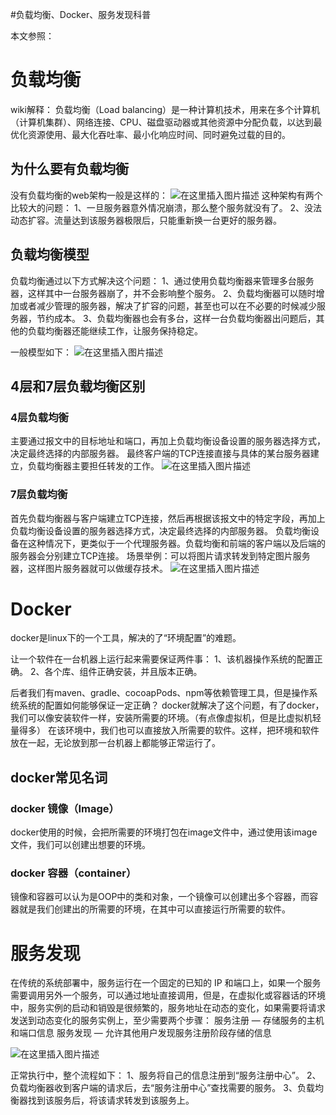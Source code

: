 #负载均衡、Docker、服务发现科普
>  
 本文参照：     


# 负载均衡

>  
 wiki解释： 负载均衡（Load balancing）是一种计算机技术，用来在多个计算机（计算机集群）、网络连接、CPU、磁盘驱动器或其他资源中分配负载，以达到最优化资源使用、最大化吞吐率、最小化响应时间、同时避免过载的目的。 


## 为什么要有负载均衡

没有负载均衡的web架构一般是这样的： <img src="https://img-blog.csdnimg.cn/20181215101259423.jpg?x-oss-process=image/watermark,type_ZmFuZ3poZW5naGVpdGk,shadow_10,text_aHR0cHM6Ly9ibG9nLmNzZG4ubmV0L0RvdWJsZTJoYW8=,size_16,color_FFFFFF,t_70" alt="在这里插入图片描述"> 这种架构有两个比较大的问题： 1、一旦服务器意外情况崩溃，那么整个服务就没有了。 2、没法动态扩容。流量达到该服务器极限后，只能重新换一台更好的服务器。

## 负载均衡模型

负载均衡通过以下方式解决这个问题： 1、通过使用负载均衡器来管理多台服务器，这样其中一台服务器崩了，并不会影响整个服务。 2、负载均衡器可以随时增加或者减少管理的服务器，解决了扩容的问题，甚至也可以在不必要的时候减少服务器，节约成本。 3、负载均衡器也会有多台，这样一台负载均衡器出问题后，其他的负载均衡器还能继续工作，让服务保持稳定。

一般模型如下： <img src="https://img-blog.csdnimg.cn/20181215101956213.gif" alt="在这里插入图片描述">

## 4层和7层负载均衡区别

### 4层负载均衡

主要通过报文中的目标地址和端口，再加上负载均衡设备设置的服务器选择方式，决定最终选择的内部服务器。 最终客户端的TCP连接直接与具体的某台服务器建立，负载均衡器主要担任转发的工作。 <img src="https://img-blog.csdnimg.cn/20181215103116572.png" alt="在这里插入图片描述">

### 7层负载均衡

首先负载均衡器与客户端建立TCP连接，然后再根据该报文中的特定字段，再加上负载均衡设备设置的服务器选择方式，决定最终选择的内部服务器。 负载均衡设备在这种情况下，更类似于一个代理服务器。负载均衡和前端的客户端以及后端的服务器会分别建立TCP连接。 场景举例：可以将图片请求转发到特定图片服务器，这样图片服务器就可以做缓存技术。 <img src="https://img-blog.csdnimg.cn/20181215103107738.png" alt="在这里插入图片描述">

# Docker

docker是linux下的一个工具，解决的了“环境配置”的难题。

让一个软件在一台机器上运行起来需要保证两件事： 1、该机器操作系统的配置正确。 2、各个库、组件正确安装，并且版本正确。

后者我们有maven、gradle、cocoapPods、npm等依赖管理工具，但是操作系统系统的配置如何能够保证一定正确？ docker就解决了这个问题，有了docker，我们可以像安装软件一样，安装所需要的环境。（有点像虚拟机，但是比虚拟机轻量得多） 在该环境中，我们也可以直接放入所需要的软件。这样，把环境和软件放在一起，无论放到那一台机器上都能够正常运行了。

## docker常见名词

### docker 镜像（Image）

docker使用的时候，会把所需要的环境打包在image文件中，通过使用该image文件，我们可以创建出想要的环境。

### docker 容器（container）

镜像和容器可以认为是OOP中的类和对象，一个镜像可以创建出多个容器，而容器就是我们创建出的所需要的环境，在其中可以直接运行所需要的软件。

# 服务发现

在传统的系统部署中，服务运行在一个固定的已知的 IP 和端口上，如果一个服务需要调用另外一个服务，可以通过地址直接调用，但是，在虚拟化或容器话的环境中，服务实例的启动和销毁是很频繁的，服务地址在动态的变化，如果需要将请求发送到动态变化的服务实例上，至少需要两个步骤： 服务注册 — 存储服务的主机和端口信息 服务发现 — 允许其他用户发现服务注册阶段存储的信息

<img src="https://img-blog.csdnimg.cn/20181215110846431.jpg?x-oss-process=image/watermark,type_ZmFuZ3poZW5naGVpdGk,shadow_10,text_aHR0cHM6Ly9ibG9nLmNzZG4ubmV0L0RvdWJsZTJoYW8=,size_16,color_FFFFFF,t_70" alt="在这里插入图片描述">

正常执行中，整个流程如下： 1、服务将自己的信息注册到“服务注册中心”。 2、负载均衡器收到客户端的请求后，去“服务注册中心”查找需要的服务。 3、负载均衡器找到该服务后，将该请求转发到该服务上。
